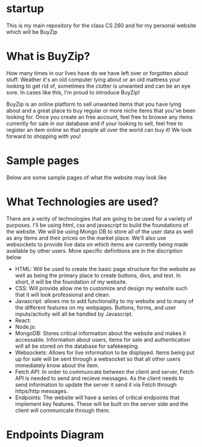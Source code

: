 # startup
This is my main repository for the class CS 260 and for my personal website which will be BuyZip

# What is BuyZip?
How many times in our lives have do we have left over or forgotten about stuff. Weather it's an old computer lying about or an old mattress your looking to get rid of, sometimes the clutter is unwanted and can be an eye sore. In cases like this, I'm proud to introduce BuyZip!

BuyZip is an online platform to sell unwanted items that you have lying about and a great place to buy regular or more niche items that you've been looking for. Once you create an free account, feel free to browse any items currently for sale in our database and if your looking to sell, feel free to register an item online so that people all over the world can buy it! We look forward to shopping with you! 

# Sample pages 
Below are some sample pages of what the website may look like


# What Technologies are used?
There are a verity of technologies that are going to be used for a variety of purposes. I'll be using html, css and javascript to build the foundations of the website. We will be using Mongo DB to store all of the user data as well as any items and their prices on the market place. We'll also use websockets to provide live data on which items are currently being made available by other users. More specific definitions are in the discription below
- HTML: Will be used to create the basic page structure for the website as well as being the primary place to create buttons, divs, and text. In short, it will be the foundation of my website.
- CSS: Will provide allow me to customize and design my website such that it will look professional and clean.
- Javascript: allows me to add functionality to my website and to many of the different features on my webpages. Buttons, forms, and user inputs/activity will all be handled by Javascript.
- React: 
- Node.js:
- MongoDB: Stores critical information about the website and makes it accessable. Information about users, items for sale and authentication will all be stored on the database for safekeeping.
- Websockets: Allows for live information to be displayed. Items being put up for sale will be sent through a websocket so that all other users immediately know about the item.
- Fetch API: In order to communcate between the client and server, Fetch API is needed to send and recieve messages. As the client needs to send information to update the server it send it via Fetch through https/http messages.
- Endpoints: The website will have a series of critical endpoints that implement key features. These will be built on the server side and the client will communicate through them.


# Endpoints Diagram
